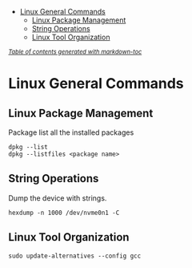 - [Linux General Commands](#linux-general-commands)
  * [Linux Package Management](#linux-package-management)
  * [String Operations](#string-operations)
  * [Linux Tool Organization](#linux-tool-organization)

<small><i><a href='http://ecotrust-canada.github.io/markdown-toc/'>Table of contents generated with markdown-toc</a></i></small>

# Linux General Commands
## Linux Package Management
Package list all the installed packages
```
dpkg --list
dpkg --listfiles <package name>
```

## String Operations
Dump the device with strings.
```shell
hexdump -n 1000 /dev/nvme0n1 -C 
```

## Linux Tool Organization
```
sudo update-alternatives --config gcc
```
